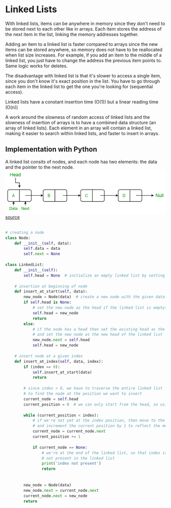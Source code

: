 # Linked Lists

With linked lists, items can be anywhere in memory since they don't need to be stored next to each other like in arrays.
Each item stores the address of the next item in the list, linking the memory addresses together.

Adding an item to a linked list is faster compared to arrays since the new items can be stored anywhere, so memory does not have to be reallocated when list size increases. For example, if you add an item to the middle of a linked list, you just have to change the address the previous item points to. Same logic works for deletes.

The disadvantage with linked list is that it's slower to access a single item, since you don't know it's exact position in the list. You have to go through each item in the linked list to get the one you're looking for (sequential access).

Linked lists have a constant insertion time (O(1)) but a linear reading time (O(n))

A work around the slowness of random access of linked lists and the slowness of insertion of arrays is to have a combined data structure (an array of linked lists). Each element in an array will contain a linked list, making it easier to search within linked lists, and faster to insert in arrays.

## Implementation with Python

A linked list consits of nodes, and each node has two elements: the data and the pointer to the next node.
![linked-list](linked_list.png)
[source](https://www.geeksforgeeks.org/python-linked-list/)

```py

# creating a node
class Node:
    def __init__(self, data):
        self.data = data
        self.next = None

class LinkedList:
    def __init__(self):
        self.head = None  # initialize an empty linked list by setting the head as none

    # insertion at beginning of node
    def insert_at_start(self, data):
        new_node = Node(data)  # create a new node with the given data
        if self.head is None:  
            # set the new node as the head if the linked list is empty(head is none)
            self.head = new_node
            return
        else:
            # if the node has a head then set the existing head as the next item 
            # and set the new node as the new head of the linked list
            new_node.next = self.head
            self.head = new_node

    # insert node at a given index
    def insert_at_index(self, data, index):
        if (index == 0):
            self.insert_at_start(data)
            return

        # since index > 0, we have to traverse the entire linked list
        # to find the node at the position we want to insert
        current_node = self.head
        current_position = 0  # we can only start from the head, so using 0 as current position

        while (current_position < index):
            # if we're not yet at the index position, then move to the next node
            # and increment the current position by 1 to reflect the movement to the next node
            current_node = current_node.next
            current_position += 1

            if current_node == None:
                # we're at the end of the linked list, so that index is 
                # not present in the linked list
                print('index not present')
                return


        new_node = Node(data)
        new_node.next = current_node.next
        current_node.next = new_node
        return
    
       
```
